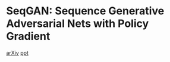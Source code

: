 # SeqGAN: Sequence Generative Adversarial Nets with Policy Gradient
[arXiv](https://arxiv.org/abs/1609.05473)
[ppt](http://lantaoyu.com/files/2017-02-07-aaai-seqgan.pdf)
